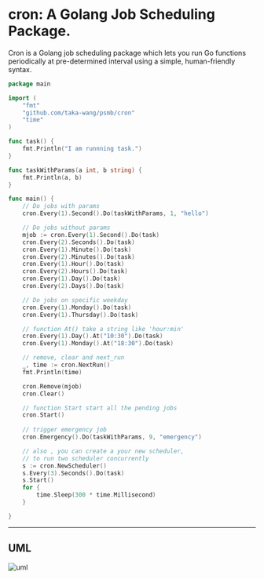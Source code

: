 # cron: A Golang Job Scheduling Package.

Cron is a Golang job scheduling package which lets you run Go functions periodically at pre-determined interval using a simple, human-friendly syntax.


``` go
package main

import (
	"fmt"
	"github.com/taka-wang/psmb/cron"
	"time"
)

func task() {
	fmt.Println("I am runnning task.")
}

func taskWithParams(a int, b string) {
	fmt.Println(a, b)
}

func main() {
	// Do jobs with params
	cron.Every(1).Second().Do(taskWithParams, 1, "hello")

	// Do jobs without params
	mjob := cron.Every(1).Second().Do(task)
	cron.Every(2).Seconds().Do(task)
	cron.Every(1).Minute().Do(task)
	cron.Every(2).Minutes().Do(task)
	cron.Every(1).Hour().Do(task)
	cron.Every(2).Hours().Do(task)
	cron.Every(1).Day().Do(task)
	cron.Every(2).Days().Do(task)

	// Do jobs on specific weekday
	cron.Every(1).Monday().Do(task)
	cron.Every(1).Thursday().Do(task)

	// function At() take a string like 'hour:min'
	cron.Every(1).Day().At("10:30").Do(task)
	cron.Every(1).Monday().At("18:30").Do(task)

	// remove, clear and next_run
	_, time := cron.NextRun()
	fmt.Println(time)

	cron.Remove(mjob)
	cron.Clear()

	// function Start start all the pending jobs
	cron.Start()
	
	// trigger emergency job
	cron.Emergency().Do(taskWithParams, 9, "emergency")

	// also , you can create a your new scheduler,
	// to run two scheduler concurrently
	s := cron.NewScheduler()
	s.Every(3).Seconds().Do(task)
	s.Start()
	for {
		time.Sleep(300 * time.Millisecond)
	}

}
```

---

## UML

![uml](http://plantuml.com/plantuml/svg/5SZR3O0W3030LNG0wR_RrDeWiHJIHrZVU9-tDoN9czDaUoAcdm26gzGMJrxfR3GqMAFGw13uuh5GAypi0Xqzs804tO5iQFdx0m00)
